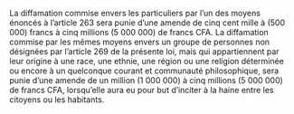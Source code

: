 La diffamation commise envers les particuliers par l’un des moyens énoncés à l’article 263 sera punie d’une amende de cinq cent mille à (500 000) francs à cinq millions (5 000 000) de francs CFA.
La diffamation commise par les mêmes moyens envers un groupe de personnes non désignées par l’article 269 de la présente loi, mais qui appartiennent par leur origine à une race, une ethnie, une région ou une religion déterminée ou encore à un quelconque courant et communauté philosophique, sera punie d’une amende de un million (1 000 000) à cinq millions (5 000 000) de francs CFA, lorsqu’elle aura eu pour but d’inciter à la haine entre les citoyens ou les habitants.